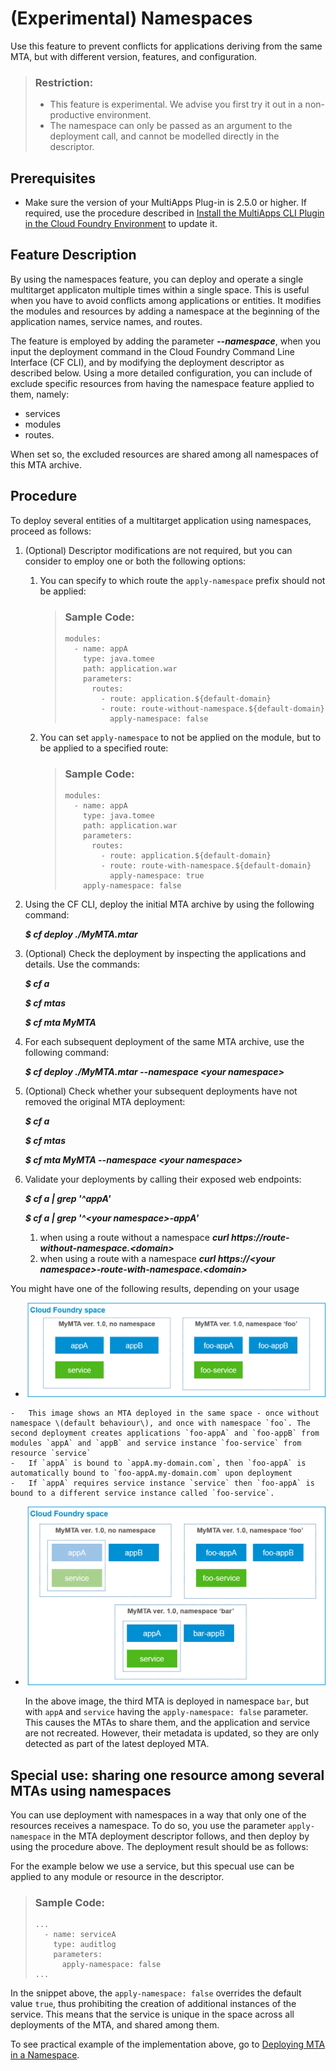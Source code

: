 <!-- loiob28fd77836d44bde8c404618bf0f1228 -->

# \(Experimental\) Namespaces

Use this feature to prevent conflicts for applications deriving from the same MTA, but with different version, features, and configuration.

> ### Restriction:  
> -   This feature is experimental. We advise you first try it out in a non-productive environment.
> -   The namespace can only be passed as an argument to the deployment call, and cannot be modelled directly in the descriptor.



<a name="loiob28fd77836d44bde8c404618bf0f1228__section_myh_r5w_qmb"/>

## Prerequisites

-   Make sure the version of your MultiApps Plug-in is 2.5.0 or higher. If required, use the procedure described in [Install the MultiApps CLI Plugin in the Cloud Foundry Environment](../50-administration-and-ops/install-the-multiapps-cli-plugin-in-the-cloud-foundry-environment-27f3af3.md) to update it.



<a name="loiob28fd77836d44bde8c404618bf0f1228__section_env_jvw_qmb"/>

## Feature Description

By using the namespaces feature, you can deploy and operate a single multitarget applicaton multiple times within a single space. This is useful when you have to avoid conflicts among applications or entities. It modifies the modules and resources by adding a namespace at the beginning of the application names, service names, and routes.

The feature is employed by adding the parameter ***\--namespace***, when you input the deployment command in the Cloud Foundry Command Line Interface \(CF CLI\), and by modifying the deployment descriptor as described below. Using a more detailed configuration, you can include of exclude specific resources from having the namespace feature applied to them, namely:

-   services
-   modules
-   routes.

When set so, the excluded resources are shared among all namespaces of this MTA archive.



<a name="loiob28fd77836d44bde8c404618bf0f1228__section_nln_mdd_4nb"/>

## Procedure

To deploy several entities of a multitarget application using namespaces, proceed as follows:

1.  \(Optional\) Descriptor modifications are not required, but you can consider to employ one or both the following options:
    1.  You can specify to which route the `apply-namespace` prefix should not be applied:

        > ### Sample Code:  
        > ```
        > modules: 
        >   - name: appA
        >     type: java.tomee
        >     path: application.war
        >     parameters: 
        >       routes: 
        >         - route: application.${default-domain}
        >         - route: route-without-namespace.${default-domain}
        >           apply-namespace: false
        > ```

    2.  You can set `apply-namespace` to not be applied on the module, but to be applied to a specified route:

        > ### Sample Code:  
        > ```
        > modules: 
        >   - name: appA
        >     type: java.tomee
        >     path: application.war
        >     parameters: 
        >       routes: 
        >         - route: application.${default-domain}
        >         - route: route-with-namespace.${default-domain}
        >           apply-namespace: true
        >     apply-namespace: false
        > ```


2.  Using the CF CLI, deploy the initial MTA archive by using the following command:

    ***$ cf deploy ./MyMTA.mtar***

3.  \(Optional\) Check the deployment by inspecting the applications and details. Use the commands:

    ***$ cf a***

    ***$ cf mtas***

    ***$ cf mta MyMTA***

4.  For each subsequent deployment of the same MTA archive, use the following command:

    ***$ cf deploy ./MyMTA.mtar --namespace <your namespace\>***

5.  \(Optional\) Check whether your subsequent deployments have not removed the original MTA deployment:

    ***$ cf a***

    ***$ cf mtas***

    ***$ cf mta MyMTA --namespace <your namespace\>***

6.  Validate your deployments by calling their exposed web endpoints:

    ***$ cf a | grep '^appA'***

    ***$ cf a | grep '^<your namespace\>-appA'***

    1.  when using a route without a namespace ***curl https://route-without-namespace.<domain\>***
    2.  when using a route with a namespace ***curl https://<your namespace\>-route-with-namespace.<domain\>***


You might have one of the following results, depending on your usage

-    ![](images/MTA_namespaces_01_image_3b94992.png) 

    -   This image shows an MTA deployed in the same space - once without namespace \(default behaviour\), and once with namespace `foo`. The second deployment creates applications `foo-appA` and `foo-appB` from modules `appA` and `appB` and service instance `foo-service` from resource `service`
    -   If `appA` is bound to `appA.my-domain.com`, then `foo-appA` is automatically bound to `foo-appA.my-domain.com` upon deployment
    -   If `appA` requires service instance `service` then `foo-appA` is bound to a different service instance called `foo-service`.

-   ![](images/MTA_namespaces_02_image_932794a.png)

    In the above image, the third MTA is deployed in namespace `bar`, but with `appA` and `service` having the `apply-namespace: false` parameter. This causes the MTAs to share them, and the application and service are not recreated. However, their metadata is updated, so they are only detected as part of the latest deployed MTA.




<a name="loiob28fd77836d44bde8c404618bf0f1228__section_x22_m3d_4nb"/>

## Special use: sharing one resource among several MTAs using namespaces

You can use deployment with namespaces in a way that only one of the resources receives a namespace. To do so, you use the parameter `apply-namespace` in the MTA deployment descriptor follows, and then deploy by using the procedure above. The deployment result should be as follows:

For the example below we use a service, but this specual use can be applied to any module or resource in the descriptor.

> ### Sample Code:  
> ```
> ...
>   - name: serviceA
>     type: auditlog
>     parameters:
>       apply-namespace: false 
> ...
> ```

In the snippet above, the `apply-namespace: false` overrides the default value `true`, thus prohibiting the creation of additional instances of the service. This means that the service is unique in the space across all deployments of the MTA, and shared among them.

To see practical example of the implementation above, go to [Deploying MTA in a Namespace](https://github.com/SAP-samples/cf-mta-examples/tree/master/namespace).

